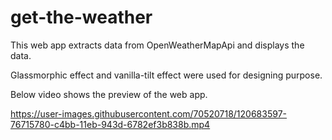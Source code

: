 # get-the-weather

This web app extracts data from OpenWeatherMapApi and displays the data.

Glassmorphic effect and vanilla-tilt effect were used for designing purpose.

Below video shows the preview of the web app.



https://user-images.githubusercontent.com/70520718/120683597-76715780-c4bb-11eb-943d-6782ef3b838b.mp4

